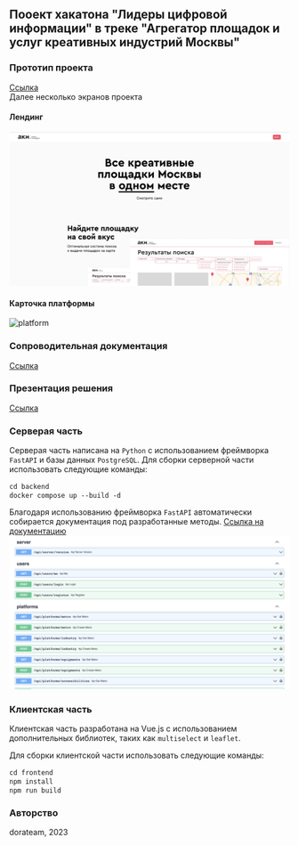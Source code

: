 ## Пооект хакатона "Лидеры цифровой информации" в треке "Агрегатор площадок и услуг креативных индустрий Москвы"

### Прототип проекта
[Ссылка](http://178.170.197.108)  
Далее несколько экранов проекта

#### Лендинг
![landing](landing.jpeg)  

#### Карточка платформы
![platform](platform.png)  


### Сопроводительная документация
[Ссылка](https://disk.yandex.ru/d/KsDHiyslvvE3Vg)

### Презентация решения
[Ссылка](https://disk.yandex.ru/i/id8RB2CEqy72ZQ)

### Серверая часть
Серверая часть написана на `Python` с использованием фреймворка `FastAPI` и базы данных
`PostgreSQL`.
Для сборки серверной части использовать следующие команды:
```
cd backend
docker compose up --build -d
```
Благодаря использованию фреймворка `FastAPI` автоматически собирается документация
под разработанные методы. [Ссылка на документацию](http://178.170.197.108/api/docs)
![docs](docs.jpeg)

### Клиентская часть
Клиентская часть разработана на Vue.js с использованием
дополнительных библиотек, таких как `multiselect` и `leaflet`.

Для сборки клиентской части использовать следующие команды:
```
cd frontend
npm install
npm run build
```

### Авторство
dorateam, 2023

